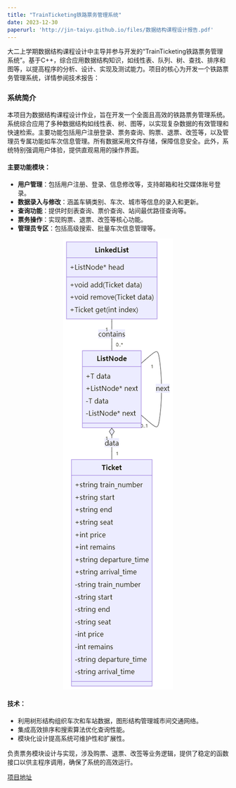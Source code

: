 ```yaml
---
title: "TrainTicketing铁路票务管理系统"
date: 2023-12-30
paperurl: 'http://jin-taiyu.github.io/files/数据结构课程设计报告.pdf'
---
```


大二上学期数据结构课程设计中主导并参与开发的“TrainTicketing铁路票务管理系统”。基于C++，综合应用数据结构知识，如线性表、队列、树、查找、排序和图等，以提高程序的分析、设计、实现及测试能力。项目的核心为开发一个铁路票务管理系统，详情参阅技术报告：

### 系统简介

本项目为数据结构课程设计作业，旨在开发一个全面且高效的铁路票务管理系统。系统综合应用了多种数据结构如线性表、树、图等，以实现复杂数据的有效管理和快速检索。主要功能包括用户注册登录、票务查询、购票、退票、改签等，以及管理员专属功能如车次信息管理。所有数据采用文件存储，保障信息安全。此外，系统特别强调用户体验，提供直观易用的操作界面。

#### 主要功能模块：

- **用户管理**：包括用户注册、登录、信息修改等，支持邮箱和社交媒体账号登录。
- **数据录入与修改**：涵盖车辆类别、车次、城市等信息的录入和更新。
- **查询功能**：提供时刻表查询、票价查询、站间最优路径查询等。
- **票务操作**：实现购票、退票、改签等核心功能。
- **管理员专区**：包括高级搜索、批量车次信息管理等。

<div align="center">
    <img src='/images/链表图.png'>
</div>

#### 技术：

- 利用树形结构组织车次和车站数据，图形结构管理城市间交通网络。
- 集成高效排序和搜索算法优化查询性能。
- 模块化设计提高系统可维护性和扩展性。

负责票务模块设计与实现，涉及购票、退票、改签等业务逻辑，提供了稳定的函数接口以供主程序调用，确保了系统的高效运行。

[项目地址](https://github.com/Hydrrbonyttrium/TrainTicketing.git)